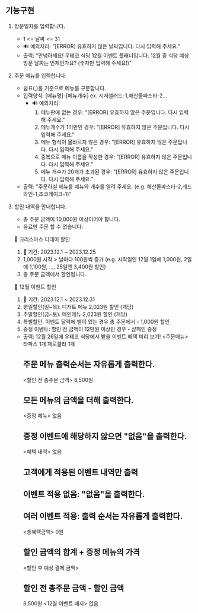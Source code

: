 ## 기능구현

1. 방문일자를 입력합니다.
    - 1 <= 날짜 <= 31
    - 🔊 예외처리: "[ERROR] 유효하지 않은 날짜입니다. 다시 입력해 주세요."
    - 출력: "안녕하세요! 우테코 식당 12월 이벤트 플래너입니다.
      12월 중 식당 예상 방문 날짜는 언제인가요? (숫자만 입력해 주세요!)"

2. 주문 메뉴를 입력합니다.
    - 쉼표(,)를 기준으로 메뉴를 구분합니다.
    - 입력양식: [메뉴명]-[메뉴개수] ex. 시저샐러드-1,해산물파스타-2...
      - 🔊 예외처리:
        1) 메뉴판에 없는 경우: "[ERROR] 유효하지 않은 주문입니다. 다시 입력해 주세요."
        2) 메뉴개수가 1미만인 경우: "[ERROR] 유효하지 않은 주문입니다. 다시 입력해 주세요."
        3) 메뉴 형식이 올바르지 않은 경우: "[ERROR] 유효하지 않은 주문입니다. 다시 입력해 주세요."
        4) 중복으로 메뉴 이름을 작성한 경우: "[ERROR] 유효하지 않은 주문입니다. 다시 입력해 주세요."
        5) 메뉴 개수가 20개가 초과된 경우: "[ERROR] 유효하지 않은 주문입니다. 다시 입력해 주세요."
    - 출력: "주문하실 메뉴를 메뉴와 개수를 알려 주세요. (e.g. 해산물파스타-2,레드와인-1,초코케이크-1)"

3. 할인 내역을 안내합니다.
    - 총 주문 금액이 10,000원 이상이어야 합니다.
    - 음료만 주문 할 수 없습니다.
   
    🎁 크리스마스 디데이 할인
      1) 📆 기간: 2023.12.1 ~ 2023.12.25
      2) 1,000원 시작 > 날마다 100원씩 증가 (e.g. 시작일인 12월 1일에 1,000원, 2일에 1,100원, ..., 25일엔 3,400원 할인)
      3) 충 주문 금액에서 할인됩니다.



    🎁 12월 이벤트 할인
      1) 📆 기간: 2023.12.1 ~ 2023.12.31
      2) 평일할인(일~목): 디저트 메뉴 2,023원 할인 (개당)
      3) 주말할인(금~토): 메인메뉴 2,023원 할인 (개당) 
      4) 특별할인: 이벤트 달력에 별이 있는 경우 총 주문에서 - 1,000원 할인
      5) 증정 이벤트: 할인 전 금액이 12만원 이상인 경우 - 샴페인 증정
   
    - 출력: 12월 26일에 우테코 식당에서 받을 이벤트 혜택 미리 보기!
      <주문메뉴>
      타파스 1개
      제로콜라 1개
      ## 주문 메뉴 출력순서는 자유롭게 출력한다.
      <할인 전 총주문 금액>
      8,500원
      ## 모든 메뉴의 금액을 더해 출력한다.
      <증정 메뉴>
      없음
      ## 증정 이벤트에 해당하지 않으면 "없음"을 출력한다.
      <혜택 내역>
      없음
      ## 고객에게 적용된 이벤트 내역만 출력
      ## 이벤트 적용 없음: "없음"을 출력한다.
      ## 여러 이벤트 적용: 출력 순서는 자유롭게 출력한다.
      <총혜택금액>
      0원
      ## 할인 금액의 합계 + 증정 메뉴의 가격
      <할인 후 예상 결제 금액>
      ## 할인 전 총주문 금액 - 할인 금액
      8,500원
      <12월 이벤트 배지>
      없음
      
